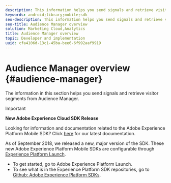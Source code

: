 ```yaml
---
description: This information helps you send signals and retrieve visitor segments from Audience Manager.
keywords: android;library;mobile;sdk
seo-description: This information helps you send signals and retrieve visitor segments from Audience Manager.
seo-title: Audience Manager overview
solution: Marketing Cloud,Analytics
title: Audience Manager overview
topic: Developer and implementation
uuid: cfa4106d-13c1-45ba-bee6-6f992aaf9919
---
```


# Audience Manager overview {#audience-manager}

The information in this section helps you send signals and retrieve visitor segments from Audience Manager.

>[!IMPORTANT]
>
>**New Adobe Experience Cloud SDK Release**
>
>Looking for information and documentation related to the Adobe Experience Platform Mobile SDK? Click [here](https://aep-sdks.gitbook.io/docs/) for our latest documentation.
>
>As of September 2018, we released a new, major version of the SDK. These new Adobe Experience Platform Mobile SDKs are configurable through [Experience Platform Launch](https://www.adobe.com/experience-platform/launch.html).
>
>* To get started, go to Adobe Experience Platform Launch.
>* To see what is in the Experience Platform SDK repositories, go to [Github: Adobe Experience Platform SDKs](https://github.com/Adobe-Marketing-Cloud/acp-sdks).
